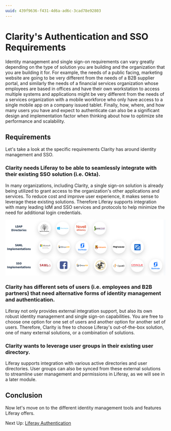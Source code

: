 ```yaml
---
uuid: 439f9636-f431-4d6a-ad6c-3cad78e92803
---
```

# Clarity's Authentication and SSO Requirements

Identity management and single sign-on requirements can vary greatly depending on the type of solution you are building and the organization that you are building it for. For example, the needs of a public facing, marketing website are going to be very different from the needs of a B2B supplier portal, and similarly the needs of a financial services organization whose employees are based in offices and have their own workstation to access multiple systems and applications might be very different from the needs of a services organization with a mobile workforce who only have access to a single mobile app on a company issued tablet. Finally, how, where, and how many users you have and expect to authenticate can also be a significant design and implementation factor when thinking about how to optimize site performance and scalability.

## Requirements

Let's take a look at the specific requirements Clarity has around identity management and SSO.

### Clarity needs Liferay to be able to seamlessly integrate with their existing SSO solution (i.e. Okta).

In many organizations, including Clarity, a single sign-on solution is already being utilized to grant access to the organization's other applications and services. To reduce cost and improve user experience, it makes sense to leverage these existing solutions. Therefore Liferay supports integration with many leading IdM and SSO services and protocols to help minimize the need for additional login credentials.

![Logos of IdMs and SSOs Liferay is compatible with](./claritys-authentication-and-sso-requirements/images/01.png)

### Clarity has different sets of users (i.e. employees and B2B partners) that need alternative forms of identity management and authentication.

Liferay not only provides external integration support, but also its own robust identity management and single sign-on capabilities. You are free to choose one option for one set of users and another option for another set of users. Therefore, Clarity is free to choose Liferay's out-of-the-box solution, one of many external solutions, or a combination of solutions.

### Clarity wants to leverage user groups in their existing user directory.

Liferay supports integration with various active directories and user directories. User groups can also be synced from these external solutions to streamline user management and permissions in Liferay, as we will see in a later module.

## Conclusion

Now let's move on to the different identity management tools and features Liferay offers.

Next Up: [Liferay Authentication](./module-4-identity-management-and-sso/liferay-authentication.md)
